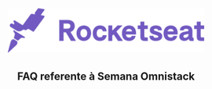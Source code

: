 <h1 align="center">
    <img alt="Semana Omnistack" src="./.github/assets/download.svg" width="400px" />
</h1>

<h2 align="center">
  FAQ referente à Semana Omnistack
</h2>
